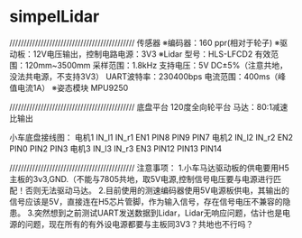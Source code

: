 # simpelLidar
////////////////////////////////////////////
传感器
※编码器：160 ppr(相对于轮子)
※驱动板：12V电压输出，控制电路电源：3V3 
※Lidar
型号：HLS-LFCD2
有效范围：120mm~3500mm
采样范围：1.8kHz
支持电压：5V DC±5%（注意共地，没法共电源，不支持3V3）
UART波特率：230400bps
电流范围：400ms（峰值电流1A）
※姿态模块
MPU9250

////////////////////////////////////////////
底盘平台
120度全向轮平台
马达：80:1减速比输出

小车底盘接线图：
电机1
IN_l1	IN_r1	EN1
PIN8	PIN9	PIN7
电机2
IN_l2	IN_r2	EN2
PIN0	PIN2	PIN3
电机3
IN_l3	IN_r3	EN3
PIN12	PIN13	PIN14

////////////////////////////////////////////
注意事项：
1.小车马达驱动板的供电要用H5主板的3v3,GND.（不能与7805共地，取5V电源,控制信号电压要与电源进行匹配！否则无法驱动马达。
2.目前使用的测速编码器使用5V电源板供电，其输出的信号应该是5V，直接连在H5芯片管脚，作为输入信号，存在信号电压不兼容的隐患。
3.突然想到之前测试UART发送数据到Lidar，Lidar无响应问题，估计也是电源的问题，现在所有的有外设电源都要与主板同3V3？共地也不行吗？